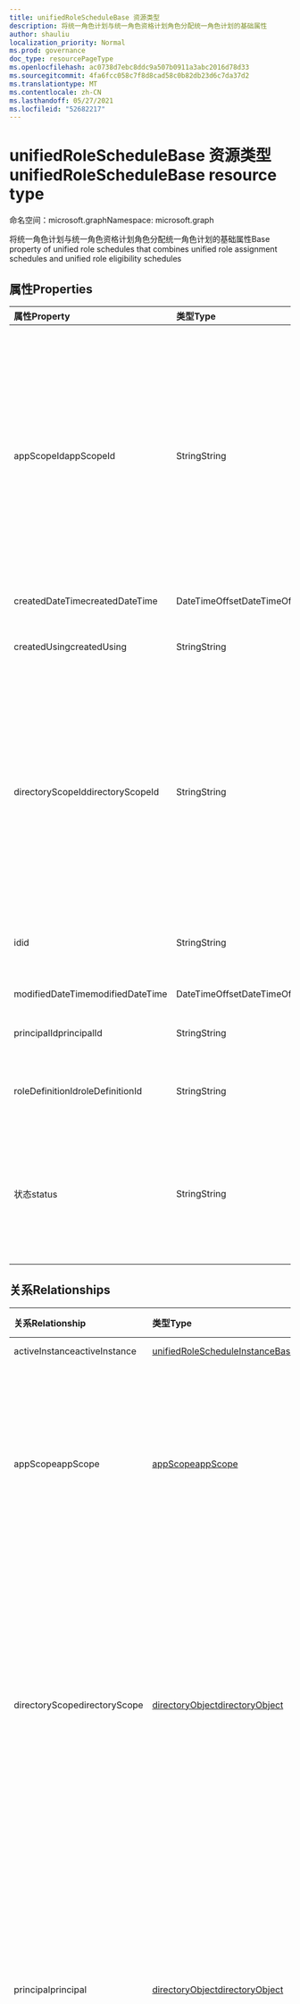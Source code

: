```yaml
---
title: unifiedRoleScheduleBase 资源类型
description: 将统一角色计划与统一角色资格计划角色分配统一角色计划的基础属性
author: shauliu
localization_priority: Normal
ms.prod: governance
doc_type: resourcePageType
ms.openlocfilehash: ac0738d7ebc8ddc9a507b0911a3abc2016d78d33
ms.sourcegitcommit: 4fa6fcc058c7f8d8cad58c0b82db23d6c7da37d2
ms.translationtype: MT
ms.contentlocale: zh-CN
ms.lasthandoff: 05/27/2021
ms.locfileid: "52682217"
---
```

# <a name="unifiedroleschedulebase-resource-type"></a><span data-ttu-id="b920f-103">unifiedRoleScheduleBase 资源类型</span><span class="sxs-lookup"><span data-stu-id="b920f-103">unifiedRoleScheduleBase resource type</span></span>

<span data-ttu-id="b920f-104">命名空间：microsoft.graph</span><span class="sxs-lookup"><span data-stu-id="b920f-104">Namespace: microsoft.graph</span></span>

<span data-ttu-id="b920f-105">将统一角色计划与统一角色资格计划角色分配统一角色计划的基础属性</span><span class="sxs-lookup"><span data-stu-id="b920f-105">Base property of unified role schedules that combines unified role assignment schedules and unified role eligibility schedules</span></span>

## <a name="properties"></a><span data-ttu-id="b920f-106">属性</span><span class="sxs-lookup"><span data-stu-id="b920f-106">Properties</span></span>

| <span data-ttu-id="b920f-107">属性</span><span class="sxs-lookup"><span data-stu-id="b920f-107">Property</span></span>         | <span data-ttu-id="b920f-108">类型</span><span class="sxs-lookup"><span data-stu-id="b920f-108">Type</span></span>           | <span data-ttu-id="b920f-109">说明</span><span class="sxs-lookup"><span data-stu-id="b920f-109">Description</span></span>               |
| :--------------- | :------------- | :------------------------ |
| <span data-ttu-id="b920f-110">appScopeId</span><span class="sxs-lookup"><span data-stu-id="b920f-110">appScopeId</span></span>       | <span data-ttu-id="b920f-111">String</span><span class="sxs-lookup"><span data-stu-id="b920f-111">String</span></span>         | <span data-ttu-id="b920f-112">当分配范围特定于应用时，特定于应用的范围的 ID。</span><span class="sxs-lookup"><span data-stu-id="b920f-112">Id of the app specific scope when the assignment scope is app specific.</span></span> <span data-ttu-id="b920f-113">工作分配的范围决定了已授予主体访问权限的资源集。</span><span class="sxs-lookup"><span data-stu-id="b920f-113">The scope of an assignment determines the set of resources for which the principal has been granted access.</span></span> <span data-ttu-id="b920f-114">目录作用域是存储在目录中的多个应用程序可以理解的共享范围。</span><span class="sxs-lookup"><span data-stu-id="b920f-114">Directory scopes are shared scopes stored in the directory that are understood by multiple applications.</span></span> <span data-ttu-id="b920f-115">对租户范围范围使用"/"。</span><span class="sxs-lookup"><span data-stu-id="b920f-115">Use "/" for tenant-wide scope.</span></span> <span data-ttu-id="b920f-116">应用程序作用域是仅由此应用程序定义和理解的范围。</span><span class="sxs-lookup"><span data-stu-id="b920f-116">App scopes are scopes that are defined and understood by this application only.</span></span> |
| <span data-ttu-id="b920f-117">createdDateTime</span><span class="sxs-lookup"><span data-stu-id="b920f-117">createdDateTime</span></span>  | <span data-ttu-id="b920f-118">DateTimeOffset</span><span class="sxs-lookup"><span data-stu-id="b920f-118">DateTimeOffset</span></span> | <span data-ttu-id="b920f-119">创建计划的时间。</span><span class="sxs-lookup"><span data-stu-id="b920f-119">Time that the schedule was created.</span></span> |
| <span data-ttu-id="b920f-120">createdUsing</span><span class="sxs-lookup"><span data-stu-id="b920f-120">createdUsing</span></span>     | <span data-ttu-id="b920f-121">String</span><span class="sxs-lookup"><span data-stu-id="b920f-121">String</span></span>         | <span data-ttu-id="b920f-122">创建此计划的 roleAssignmentScheduleRequest 的 ID。</span><span class="sxs-lookup"><span data-stu-id="b920f-122">ID of the roleAssignmentScheduleRequest that created this schedule.</span></span> |
| <span data-ttu-id="b920f-123">directoryScopeId</span><span class="sxs-lookup"><span data-stu-id="b920f-123">directoryScopeId</span></span> | <span data-ttu-id="b920f-124">String</span><span class="sxs-lookup"><span data-stu-id="b920f-124">String</span></span>         | <span data-ttu-id="b920f-125">表示工作分配范围的目录对象的 ID。</span><span class="sxs-lookup"><span data-stu-id="b920f-125">Id of the directory object representing the scope of the assignment.</span></span> <span data-ttu-id="b920f-126">工作分配的范围决定了已授予主体访问权限的资源集。</span><span class="sxs-lookup"><span data-stu-id="b920f-126">The scope of an assignment determines the set of resources for which the principal has been granted access.</span></span> <span data-ttu-id="b920f-127">目录作用域是存储在目录中的多个应用程序可以理解的共享范围。</span><span class="sxs-lookup"><span data-stu-id="b920f-127">Directory scopes are shared scopes stored in the directory that are understood by multiple applications.</span></span> <span data-ttu-id="b920f-128">应用程序作用域是仅由此应用程序定义和理解的范围。</span><span class="sxs-lookup"><span data-stu-id="b920f-128">App scopes are scopes that are defined and understood by this application only.</span></span> |
| <span data-ttu-id="b920f-129">id</span><span class="sxs-lookup"><span data-stu-id="b920f-129">id</span></span>               | <span data-ttu-id="b920f-130">String</span><span class="sxs-lookup"><span data-stu-id="b920f-130">String</span></span>         | <span data-ttu-id="b920f-131">unifiedRoleAssignmentSchedule 的唯一标识符。</span><span class="sxs-lookup"><span data-stu-id="b920f-131">The unique identifier for the unifiedRoleAssignmentSchedule.</span></span> <span data-ttu-id="b920f-132">键，不可为 null，只读。</span><span class="sxs-lookup"><span data-stu-id="b920f-132">Key, not nullable, Read-only.</span></span> |
| <span data-ttu-id="b920f-133">modifiedDateTime</span><span class="sxs-lookup"><span data-stu-id="b920f-133">modifiedDateTime</span></span> | <span data-ttu-id="b920f-134">DateTimeOffset</span><span class="sxs-lookup"><span data-stu-id="b920f-134">DateTimeOffset</span></span> | <span data-ttu-id="b920f-135">上次更新计划的时间。</span><span class="sxs-lookup"><span data-stu-id="b920f-135">Last time the schedule was updated.</span></span> |
| <span data-ttu-id="b920f-136">principalId</span><span class="sxs-lookup"><span data-stu-id="b920f-136">principalId</span></span>      | <span data-ttu-id="b920f-137">String</span><span class="sxs-lookup"><span data-stu-id="b920f-137">String</span></span>         | <span data-ttu-id="b920f-138">要授予分配的主体的 Objectid。</span><span class="sxs-lookup"><span data-stu-id="b920f-138">Objectid of the principal to which the assignment is being granted to.</span></span> |
| <span data-ttu-id="b920f-139">roleDefinitionId</span><span class="sxs-lookup"><span data-stu-id="b920f-139">roleDefinitionId</span></span> | <span data-ttu-id="b920f-140">String</span><span class="sxs-lookup"><span data-stu-id="b920f-140">String</span></span>         | <span data-ttu-id="b920f-141">分配所针对的 unifiedRoleDefinition 的 ID。</span><span class="sxs-lookup"><span data-stu-id="b920f-141">ID of the unifiedRoleDefinition the assignment is for.</span></span> <span data-ttu-id="b920f-142">只读。</span><span class="sxs-lookup"><span data-stu-id="b920f-142">Read only.</span></span> |
| <span data-ttu-id="b920f-143">状态</span><span class="sxs-lookup"><span data-stu-id="b920f-143">status</span></span>           | <span data-ttu-id="b920f-144">String</span><span class="sxs-lookup"><span data-stu-id="b920f-144">String</span></span>         | <span data-ttu-id="b920f-145">的状态 `roleAssignmentSchedule` 。</span><span class="sxs-lookup"><span data-stu-id="b920f-145">Status for the `roleAssignmentSchedule`.</span></span> <span data-ttu-id="b920f-146">它可以包含与状态相关的消息，如 `Provisioned` `Revoked` `Pending Provisioning` 、、 和 `Pending Approval` 。</span><span class="sxs-lookup"><span data-stu-id="b920f-146">It can include state related messages like `Provisioned`, `Revoked`, `Pending Provisioning`, and `Pending Approval`.</span></span> |

## <a name="relationships"></a><span data-ttu-id="b920f-147">关系</span><span class="sxs-lookup"><span data-stu-id="b920f-147">Relationships</span></span>

| <span data-ttu-id="b920f-148">关系</span><span class="sxs-lookup"><span data-stu-id="b920f-148">Relationship</span></span>   | <span data-ttu-id="b920f-149">类型</span><span class="sxs-lookup"><span data-stu-id="b920f-149">Type</span></span>                                                                               | <span data-ttu-id="b920f-150">说明</span><span class="sxs-lookup"><span data-stu-id="b920f-150">Description</span></span>               |
| :------------- | :--------------------------------------------------------------------------------- | :------------------------ |
| <span data-ttu-id="b920f-151">activeInstance</span><span class="sxs-lookup"><span data-stu-id="b920f-151">activeInstance</span></span> | [<span data-ttu-id="b920f-152">unifiedRoleScheduleInstanceBase</span><span class="sxs-lookup"><span data-stu-id="b920f-152">unifiedRoleScheduleInstanceBase</span></span>](../resources/unifiedrolescheduleinstancebase.md) | <span data-ttu-id="b920f-153">将弃用。</span><span class="sxs-lookup"><span data-stu-id="b920f-153">Will be deprecated.</span></span> |
| <span data-ttu-id="b920f-154">appScope</span><span class="sxs-lookup"><span data-stu-id="b920f-154">appScope</span></span>       | [<span data-ttu-id="b920f-155">appScope</span><span class="sxs-lookup"><span data-stu-id="b920f-155">appScope</span></span>](../resources/appscope.md)                                               | <span data-ttu-id="b920f-156">只读属性，当分配范围特定于应用时，具有特定于应用的范围的详细信息。</span><span class="sxs-lookup"><span data-stu-id="b920f-156">Read-only property with details of the app specific scope when the assignment scope is app specific.</span></span> <span data-ttu-id="b920f-157">包含实体。</span><span class="sxs-lookup"><span data-stu-id="b920f-157">Containment entity.</span></span> |
| <span data-ttu-id="b920f-158">directoryScope</span><span class="sxs-lookup"><span data-stu-id="b920f-158">directoryScope</span></span> | [<span data-ttu-id="b920f-159">directoryObject</span><span class="sxs-lookup"><span data-stu-id="b920f-159">directoryObject</span></span>](../resources/directoryobject.md)                                 | <span data-ttu-id="b920f-160">引用作为工作分配范围的目录对象的属性。</span><span class="sxs-lookup"><span data-stu-id="b920f-160">Property referencing the directory object that is the scope of the assignment.</span></span> <span data-ttu-id="b920f-161">提供，以便调用方可以在获取目录对象的同时使用 `$expand` 角色分配。</span><span class="sxs-lookup"><span data-stu-id="b920f-161">Provided so that callers can get the directory object using `$expand` at the same time as getting the role assignment.</span></span> <span data-ttu-id="b920f-162">只读。</span><span class="sxs-lookup"><span data-stu-id="b920f-162">Read-only.</span></span> |
| <span data-ttu-id="b920f-163">principal</span><span class="sxs-lookup"><span data-stu-id="b920f-163">principal</span></span>      | [<span data-ttu-id="b920f-164">directoryObject</span><span class="sxs-lookup"><span data-stu-id="b920f-164">directoryObject</span></span>](../resources/directoryobject.md)                                 | <span data-ttu-id="b920f-165">引用通过请求获取角色分配主体的属性。</span><span class="sxs-lookup"><span data-stu-id="b920f-165">Property referencing the principal that is getting a role assignment through the request.</span></span> <span data-ttu-id="b920f-166">提供此权限，以便调用方可以使用 与获取 角色分配 同时 `$expand` 使用。</span><span class="sxs-lookup"><span data-stu-id="b920f-166">Provided so that callers can get the principal using `$expand` at the same time as getting the role assignment.</span></span> <span data-ttu-id="b920f-167">只读。</span><span class="sxs-lookup"><span data-stu-id="b920f-167">Read-only.</span></span> |
| <span data-ttu-id="b920f-168">roleDefinition</span><span class="sxs-lookup"><span data-stu-id="b920f-168">roleDefinition</span></span> | [<span data-ttu-id="b920f-169">unifiedRoleDefinition</span><span class="sxs-lookup"><span data-stu-id="b920f-169">unifiedRoleDefinition</span></span>](../resources/unifiedroledefinition.md)                     | <span data-ttu-id="b920f-170">指示分配所针对的 roleDefinition 的属性。</span><span class="sxs-lookup"><span data-stu-id="b920f-170">Property indicating the roleDefinition the assignment is for.</span></span> <span data-ttu-id="b920f-171">提供，以便调用方可以在获取角色定义的同时使用 `$expand` 角色分配。</span><span class="sxs-lookup"><span data-stu-id="b920f-171">Provided so that callers can get the role definition using `$expand` at the same time as getting the role assignment.</span></span> <span data-ttu-id="b920f-172">roleDefinition.Id 自动展开。</span><span class="sxs-lookup"><span data-stu-id="b920f-172">roleDefinition.Id will be auto expanded.</span></span> |

## <a name="json-representation"></a><span data-ttu-id="b920f-173">JSON 表示形式</span><span class="sxs-lookup"><span data-stu-id="b920f-173">JSON representation</span></span>

<span data-ttu-id="b920f-174">下面是资源的 JSON 表示形式。</span><span class="sxs-lookup"><span data-stu-id="b920f-174">The following is a JSON representation of the resource.</span></span>

<!-- {
  "blockType": "resource",
  "keyProperty": "id",
  "@odata.type": "microsoft.graph.unifiedRoleScheduleBase",
  "openType": false
}
-->

```json
{
  "@odata.type": "#microsoft.graph.unifiedRoleScheduleBase",
  "id": "String (identifier)",
  "principalId": "String",
  "roleDefinitionId": "String",
  "directoryScopeId": "String",
  "appScopeId": "String",
  "createdUsing": "String",
  "createdDateTime": "String (timestamp)",
  "modifiedDateTime": "String (timestamp)",
  "status": "String"
}
```
